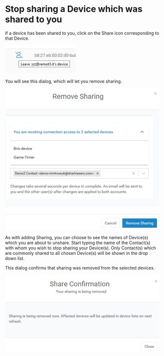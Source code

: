 # Stop sharing a Device which was shared to you

If a device has been shared to you, click on the Share icon corresponding to that Device.  

![](../../.gitbook/assets/image%20%2883%29.png)

You will see this dialog, which will let you remove sharing.

![](../../.gitbook/assets/image%20%28268%29.png)

As with adding Sharing, you can choose to see the names of Device\(s\) which you are about to unshare.  Start typing the name of the Contact\(s\) with whom you wish to stop sharing your Device\(s\).  Only Contact\(s\) which are commonly shared to all chosen Device\(s\) will be shown in the drop down list.

This dialog confirms that sharing was removed from the selected devices.

![](../../.gitbook/assets/image%20%28381%29.png)

